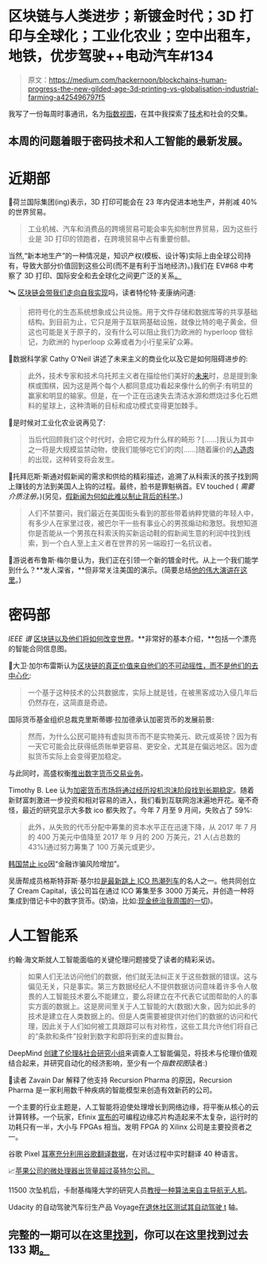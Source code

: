 # 区块链与人类进步；新镀金时代；3D 打印与全球化；工业化农业；空中出租车，地铁，优步驾驶++电动汽车#134

> 原文：<https://medium.com/hackernoon/blockchains-human-progress-the-new-gilded-age-3d-printing-vs-globalisation-industrial-farming-a425496797f5>

我写了一份每周时事通讯，名为[指数视图](http://www.exponentialview.co/newsletter)，在其中我探索了[技术](https://hackernoon.com/tagged/technology)和社会的交集。

## 本周的问题着眼于密码技术和人工智能的最新发展。

# **近期部**

🏬荷兰国际集团(ing)表示，3D 打印可能会在 23 年内促进本地生产，并削减 40%的世界贸易。

> 工业机械、汽车和消费品的跨境贸易可能会率先抑制世界贸易，因为这些行业是 3D 打印的领跑者，在跨境贸易中占有重要份额。

当然,“新本地生产”的一种情况是，知识产权(模板、设计等)实际上由全球公司持有，导致大部分价值回到这些公司(而不是有利于当地经济)。)我们在 EV#68 中考察了 3D 打印、国际安全和去全球化之间更广泛的关系[。](https://www.getrevue.co/profile/azeem/issues/demis-hassabis-controlling-ai-the-end-of-globalisation-beyond-gdp-trump-and-putin-solving-trolley-problems-snapchat-elephants-alien-megastructures-73-26138)

🛰️ [区块链会带我们走向自我实现](https://blog.bigchaindb.com/starships-and-tokens-d8c32728a24b)吗，读者特伦特·麦康纳问道:

> 把符号化的生态系统想象成公共设施。用于文件存储和数据库等的共享基础结构。到目前为止，它只是用于互联网基础设施，就像比特的电子黄金。但这也可能是关于原子的，没有什么可以阻止我们为欧洲的 hyperloop 做标记，为欧洲的 hyperloop 众筹或者为小行星采矿众筹。

💬数据科学家 Cathy O'Neil 讲述了未来主义的商业化以及它是如何阻碍进步的:

> 此外，技术专家和技术乌托邦主义者在描绘他们美好的[未来](https://hackernoon.com/tagged/future)时，总是提到象棋或围棋，因为这是两个每个人都同意成功看起来像什么的例子:有明显的赢家和明显的输家。但是，在一个正在迅速失去清洁水源和燃烧过多化石燃料的星球上，这种清晰的目标和成功模式变得更加棘手。

🐖是时候对工业化农业说再见了:

> 当后代回顾我们这个时代时，会把它视为什么样的畸形？[……]我认为其中之一将是大规模监禁动物，使我们能够吃它们的肉[……]随着廉价的[人造肉](https://www.theguardian.com/science/2013/aug/05/world-first-synthetic-hamburger-mouth-feel)的出现，这种转变将会发生。

🎣托拜厄斯·斯通对假新闻的需求和供给的精彩描述，追溯了从科索沃的孩子找到网上赚钱的方法到美国人上钩的过程。最终，脸书是罪魁祸首。EV touched ( *需要介质注册。*)(另见，[假新闻为何如此难以制止背后的科学](https://www.vox.com/science-and-health/2017/10/5/16410912/illusory-truth-fake-news-las-vegas-google-facebook)。)

> 人们不禁要问，我们最近在美国街头看到的那些带着纳粹党徽的年轻人中，有多少人在家里过夜，被巴尔干一些有事业心的男孩煽动和激怒。我想知道你是否能从一个男孩在科索沃购买新运动鞋的假新闻生意的利润中找到线索，到一个白人至上主义者在世界的另一端殴打一名抗议者。

🔮游说者布鲁斯·梅尔曼认为，我们正在引领一个新的镀金时代。从上一个我们能学到什么？**发人深省，**但非常关注美国的演示。(简要总结[他的伟大演讲在这里](https://www.axios.com/policy-threats-intensify-for-tech-giants-2493367514.html)。)

# **密码部**

*IEEE 谱* [区块链以及他们将如何改变世界](https://spectrum.ieee.org/computing/networks/blockchains-how-they-work-and-why-theyll-change-the-world)。**非常好的基本介绍，**包括一个漂亮的智能合同信息图。

👾大卫·加尔布雷斯认为[区块链的真正价值来自他们的不可动摇性，而不是他们的去中心化](/design-matters-4/blockchains-are-not-about-decentralization-89dbcbb775bc):

> 一个基于这种技术的公共数据库，实际上就是钱，在被黑客成功入侵几年后仍然存在，这简直是奇迹。

国际货币基金组织总裁克里斯蒂娜·拉加德承认加密货币的发展前景:

> 然而，为什么公民可能持有虚拟货币而不是实物美元、欧元或英镑？因为有一天它可能会比获得纸质账单更容易、更安全，尤其是在偏远地区。因为虚拟货币实际上会变得更加稳定。

与此同时，高盛权衡[推出数字货币交易业务](https://www.cnbc.com/2017/10/02/goldman-sachs-exploring-bitcoin-trading-operation-report-says.html)。

Timothy B. Lee 认为[加密货币市场将通过经历投机泡沫阶段找到长期稳定](https://arstechnica.com/tech-policy/2017/10/explaining-the-new-cryptocurrency-bubble-and-why-it-might-not-be-all-bad/)。随着新财富刺激进一步投资和相对容易的进入，我们看到互联网泡沫遍地开花。毫不奇怪，最近的研究显示大多数 ico 都失败了。今年 7 月至 9 月间，失败占了 59%:

> 此外，从失败的代币分配中筹集的资本水平正在迅速下降，从 2017 年 7 月的 400 万美元中值降至 2017 年 9 月的 200 万美元，21 人(占总数的 43%)通过努力筹集了 100 万美元或更少。

[韩国禁止 ico](https://www.reuters.com/article/us-southkorea-bitcoin/south-korea-bans-raising-money-through-initial-coin-offerings-idUSKCN1C408N)因“金融诈骗风险增加”。

吴唐帮成员格斯特菲斯·基尔拉[是最新跳上 ICO 热潮列车](https://cointelegraph.com/news/wu-tang-clan-now-rapping-about-icos)的名人之一。他共同创立了 Cream Capital，该公司旨在通过 ICO 筹集至多 3000 万美元，并创造一种将集成到借记卡中的数字货币。(奶油，比如:[现金统治我周围的一切](https://www.youtube.com/watch?v=PBwAxmrE194))。

# **人工智能系**

约翰·海文斯就人工智能面临的关键伦理问题接受了读者的精彩采访。

> 如果人们无法访问他们的数据，他们就无法纠正关于这些数据的错误。这与偏见无关，只是事实。第三方数据经纪人不提供数据访问意味着许多令人敬畏的人工智能技术要么不能建立，要么将建立在不代表它试图帮助的人的事实方面的数据上。这是房间里关于人工智能的大(数据)大象，因为如此多的技术是建立在人类数据上的。但是人类需要被提供对他们的数据的访问和代理，因此关于人们如何被工具跟踪可以有对称性，这些工具允许他们将自己的“条款和条件”投射到数字和即将到来的虚拟舞台。

DeepMind [创建了伦理&社会研究小组](https://deepmind.com/applied/deepmind-ethics-society/)来调查人工智能偏见，将技术与伦理价值观结合起来，并研究自动化的经济影响，至少有一个*指数视图*读者:)

💊读者 Zavain Dar 解释了他支持 Recursion Pharma 的原因，Recursion Pharma 是一家利用数千种疾病的智能模型来创造有效新药的公司。

一个主要的行业主题是，人工智能将迫使处理增长到网络边缘，将平衡从核心的云计算转移。一个玩家，Efinix [宣布的](https://spectrum.ieee.org/tech-talk/semiconductors/processors/efinixs-programmable-chips-could-push-ai-out-to-the-edges)可编程边缘芯片构造起来不太复杂，运行时的功耗只有一半，大小与 FPGAs 相当。发明 FPGA 的 Xilinx 公司是主要投资者之一。

谷歌 Pixel [耳塞充分利用谷歌翻译数据](https://arstechnica.com/gadgets/2017/10/google-pixel-buds-are-wireless-earbuds-that-translate-conversations-in-real-time/)，在对话过程中实时翻译 40 种语言。

📈[苹果公司的微处理器出货量超过英特尔公司。](http://www.asymco.com/2017/10/02/silicon-valley/)

11500 次坠机后，卡耐基梅隆大学的研究人员[教授一种算法来自主导航无人机](https://spectrum.ieee.org/automaton/robotics/drones/drone-uses-ai-and-11500-crashes-to-learn-how-to-fly)。

Udacity 的自动驾驶汽车衍生产品 Voyage[在退休社区测试其自动驾驶 t](https://www.engadget.com/2017/10/04/voyage-tests-its-self-driving-cars-in-retirement-communities/) 轴。

## 完整的一期可以在这里[找到](http://mailchi.mp/exponentialview/ev134)，你可以在这里找到过去 133 期[。](http://us15.campaign-archive.com/home/?u=eee7b8043119f98544067854b&id=d581eab324)